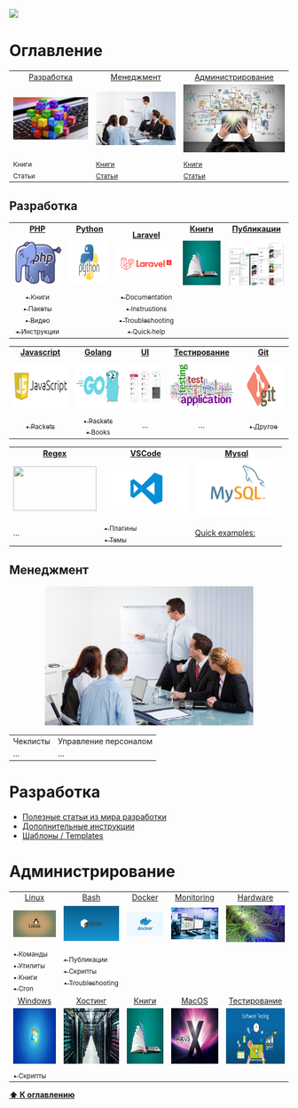 ![](https://github.styleci.io/repos/7548986/shield?style=plastic)

# Оглавление
<table>
    <tr>
        <td align="center">
            <a href="#разработка">Разработка</a>
        </td>
        <td align="center">
            <a href="#менеджмент">Менеджмент</a>
        </td>
        <td align="center">
            <a href="#администрирование">Администрирование</a>
        </td>
    </tr>
    <tr>
        <td align="center">
            <a href="programming"><img src="images/programming.jpg" width=300px;></a>
        </td>
        <td align="center">
            <a href="#management"><img src="images/management.jpg" width=300px;></a>
        </td>
        <td align="center">
            <a href="#administration"><img src="images/administration.jpg" width=300px;></a>
        </td> 
    </tr>
    <tr>
        <td>
            <sub>Книги</sub><br/>
            <sub>Статьи</sub>
        </td>
        <td>
            <sub><a href="/Management/Books/README.md">Книги</a></sub><br/>
            <sub><a href="/Management/Posts/README.md">Статьи</a></sub>
        </td>
        <td>
            <sub><a href="/Management/Books/README.md">Книги</a></sub><br/>
            <sub><a href="/Management/Posts/README.md">Статьи</a></sub>
        </td> 
    </tr>
</table>

## Разработка

<table>
    <tr>
        <td>
            <div align="center" style="height:30px">
                <a href="/Development/Laravel/README.md"><b>PHP</b></a>
            </div>
            <div align="center">
                <img src="images/php.png" width="150" height="80">
            </div>
        </td>
        <td>
            <div align="center" style="height:30px">
                <a href="/Development/Python/.."><b>Python</b></a>
            </div>
            <div align="center">
                <img src="images/python.jpg" width="150" height="80">
            </div>
        </td>
        <td>
            <div align="center" style="height:30px">
                <a href="/Development/Laravel/README.md"><b>Laravel</b></a>
            </div>
            <div align="center">
                <img src="images/laravel.png" width="150">
            </div>
        </td>
        <td>
            <div align="center" style="height:30px">
                <a href="/Development/Books/README.md"><b>Книги</b></a>
            </div>
            <div align="center">
                <img src="images/books.jpg" width="150" height="80">
            </div>
        </td>
        <td>
            <div align="center" style="height:30px">
                <a href="#"><b>Публикации</b></a>
            </div>
            <div align="center">
                <img src="images/posts.png" width="150" height="80">
            </div>
        </td>
    </tr>
    <tr>
        <td align="center">
            <a href="/PHP/Books/README.md"><sub>&bull; Книги</sub></a><br/>
            <a href="/PHP/Packets/README.md"><sub>&bull; Пакеты</sub></a><br/>
            <a href="/PHP/Videos/README.md"><sub>&bull; Видео</sub></a></br>
            <a href="/PHP/Instructions/README.md"><sub>&bull; Инструкции</sub></a></br>
        </td>
        <td align="center">
        </td>
        <td align="center">
            <a href="/Laravel/Documentation/README.md"><sub>&bull;  Documentation</sub></a><br/>
            <a href="/Laravel/Instructions/"><sub>&bull;  Instructions</sub></a><br/>
            <a href="/Laravel/Troubleshooting/README.md"><sub>&bull;  Troubleshooting</sub></a><br/>
            <a href="/Laravel/QuickHelp/README.md"><sub>&bull;  Quick help</sub></a>
        </td>
        <td align="center">
        </td>
    </tr>
    </table>
    <table>
    <tr>
        <td>
            <div align="center" style="height:30px">
                <a href="#"><b>Javascript</b></a>
            </div>
            <div align="center">
                <img src="images/javascript.png" width="150" height="80">
            </div>
        </td>
        <td>
            <div align="center" style="height:30px">
                <a href="#"><b>Golang</b></a>
            </div>
            <div align="center">
                <img src="images/golang.png" width="150" height="80">
            </div>
        </td>
        <td>
            <div align="center" style="height:30px">
                <a href="/Development/UI/README.md"><b>UI</b></a>
            </div>
            <div align="center">
                <img src="images/ui.png" width="150" height="80">
            </div>
        </td>
        <td>
            <div align="center" style="height:30px">
                <a href="/Development/Testing/README.md"><b>Тестирование</b></a>
            </div>
            <div align="center">
                <img src="images/testing.png" width="150" height="80">
            </div>
        </td>
        <td>
            <div align="center" style="height:30px">
                <a href="#"><b>Git</b></a>
            </div>
            <div align="center">
                <img src="images/git.png" width="150" height="80">
            </div>
        </td>
    </tr>
    <tr>
    </tr>
    <tr>
        <td align="center">
            <a href="/Development/Javascript/Packets/README.md"><sub>&bull; Packets</sub></a>
        </td>
        <td align="center">
            <a href="/Development/Golang/Packets/README.md"><sub>&bull; Packets</sub></a><br/>
            <a href="/Development/Golang/Books/README.md"><sub>&bull; Books</sub></a>
        </td>
        <td align="center">
            ...
        </td>
        <td align="center">
            ...
        </td>
        <td align="center">
            <a href="/Git/Others/README.md"><sub>&bull; Другое</sub></a>
        </td>
    </tr>
    </table>
    <table>
    <tr>
        <td align="center">
            <a href="/Regex/README.md"><b>Regex</b></a>
        </td>
        <td align="center">
            <a href="/Regex/README.md"><b>VSCode</b></a>
        </td>
        <td align="center">
            <a href="/Regex/README.md"><b>Mysql</b></a>
        </td>
    </tr>
    <tr>
        <td>
            <img src="" width="150" height="80">
        </td>
        <td align="center">
            <img src="images/vscode.jpg" width="150">
        </td>
        <td align="center">
            <img src="images/mysql.jpg" width="150">
        </td>
    </tr>
    <tr>
        <td>
            ...
        </td>
        <td>
            <a href="/VSCode/Addons.md"><sub>&bull; Плагины</sub></a><br/>
            <a href="/VSCode/Themes.md"><sub>&bull; Темы</sub></a>
        </td>
        <td>
            <a href="/Mysql/Examples.md">Quick examples:</a>
        </td>
    </tr>
</table>


## Менеджмент
<p align="center">
    <img src="images/management.jpg" height=250px;>
</p>

<table>
    <tr>
        <td align="center">
            Чеклисты
        </td>
        <td align="center">
            Управление персоналом
        </td>
    </tr>
    <tr>
        <td>
            ...
        </td>
        <td>
            ...
        </td>
    </tr>
</table>


# Разработка

* [Полезные статьи из мира разработки](Development/Docs)
* [Дополнительные инструкции](/Development/PHP_Packets/Instructions)
* [Шаблоны / Templates](Development/Templates)

# Администрирование

<table>
    <tr>
        <td align="center">
            <a href="/DevOps/Bash/">Linux</a><br/>
        </td>
        <td align="center">
            <a href="/DevOps/Bash/">Bash</a><br/>
        </td>
        <td align="center">
            <a href="/Management/Posts/README.md">Docker</a><br/>
        </td>
        <td align="center">
            <a href="/DevOps/Monitoring/README.md">Monitoring</a>
        </td>
        <td align="center">
            <a href="/Hardware">Hardware</a>
        </td>
    </tr>
    <tr>
        <td align="center">
            <img src="images/linux.jpg" width="150">
        </td>
        <td align="center">
            <img src="images/bash.jpg" width="150">
        </td>
        <td align="center">
            <img src="images/docker.jpg" width="150">
        </td>
        <td align="center">
            <img src="images/monitoring.jpg" width="150">
        </td>
        <td align="center">
            <img src="images/hardware.jpg" width="150">
        </td>
    </tr>
    <tr>
        <td>
            <a href="/DevOps/Linux_Commands/README.md"><sub>&bull; Команды</sub></a><br/>
            <a href="/DevOps/Linux_Utils/README.md"><sub>&bull; Утилиты</sub></a><br/>
            <a href="/DevOps/Books/README.md"><sub>&bull; Книги</sub></a><br/>
            <a href="/DevOps/Cron"><sub>&bull; Cron</sub></a><br/>
        </td>
            <td>
                <a href="/DevOps/Bash/Posts/README.md"><sub>&bull; Публикации</sub></a><br/>
                <a href="/DevOps/Bash/Scripts/.."><sub>&bull; Скрипты</sub></a><br/>
                <a href="/DevOps/Bash/Torubleshooting/"><sub>&bull; Troubleshooting</sub></a>
        </td>
    </tr>
    <tr>
        <td align="center">
            <a href="#">Windows</a><br/>
        </td>
        <td align="center">
            <a href="/DevOps/Hosting/README.md">Хостинг</a><br/>
        </td>
        <td align="center">
            <a href="/DevOps/Books/README.md">Книги</a><br/>
        </td>
        <td align="center">
            <a href="/DevOps/MacOS/README.md">MacOS</a>
        </td>
        <td align="center">
            <a href="/DevOps/Testing/README.md">Тестирование</a>
        </td>
    </tr>
    <tr>
        <td align="center">
             <img src="images/windows.jpg" width="150" height="100">
        </td>
        <td align="center">
            <img src="images/hosting.jpg" width="150" height="100">
        </td>
        <td align="center">
            <img src="images/books.jpg" width="150" height="100">
        </td>
        <td align="center">
            <img src="images/macos.jpeg" width="150" height="100">
        </td>
        <td align="center">
            <img src="images/testing.jpg" width="150" height="100">
        </td>
    </tr>
    <tr>
        <td>
            <a href="/DevOps/CMDScripts/"><sub>&bull; Скрипты</sub></a>
        </td>
    </tr>
</table>

**[⬆ К оглавлению](#Оглавление)**